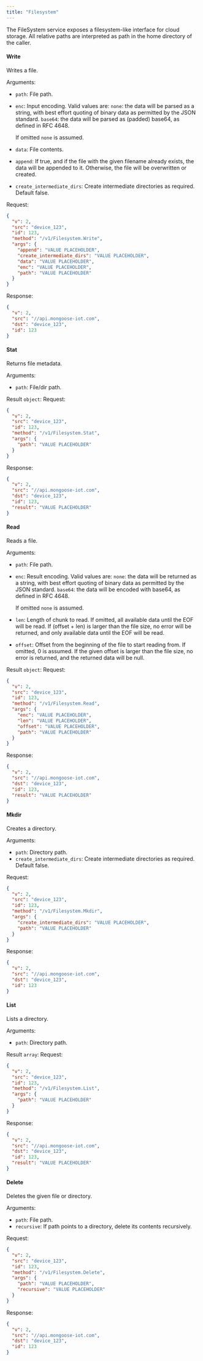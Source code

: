 ```yaml
---
title: "Filesystem"
---
```


The FileSystem service exposes a filesystem-like interface for cloud storage. All relative paths are interpreted as path in the home directory of the caller.

#### Write
Writes a file.


Arguments:
- `path`: File path.
- `enc`: Input encoding. Valid values are:
  `none`: the data will be parsed as a string, with best effort quoting
  of binary data as permitted by the JSON standard.
  `base64`: the data will be parsed as (padded) base64, as defined in RFC 4648.

  If omitted `none` is assumed.

- `data`: File contents.
- `append`: If true, and if the file with the given filename already exists, the
data will be appended to it. Otherwise, the file will be overwritten
or created.

- `create_intermediate_dirs`: Create intermediate directories as required. Default false.

Request:
```json
{
  "v": 2,
  "src": "device_123",
  "id": 123,
  "method": "/v1/Filesystem.Write",
  "args": {
    "append": "VALUE PLACEHOLDER",
    "create_intermediate_dirs": "VALUE PLACEHOLDER",
    "data": "VALUE PLACEHOLDER",
    "enc": "VALUE PLACEHOLDER",
    "path": "VALUE PLACEHOLDER"
  }
}

```

Response:
```json
{
  "v": 2,
  "src": "//api.mongoose-iot.com",
  "dst": "device_123",
  "id": 123
}

```

#### Stat
Returns file metadata.


Arguments:
- `path`: File/dir path.

Result `object`: 
Request:
```json
{
  "v": 2,
  "src": "device_123",
  "id": 123,
  "method": "/v1/Filesystem.Stat",
  "args": {
    "path": "VALUE PLACEHOLDER"
  }
}

```

Response:
```json
{
  "v": 2,
  "src": "//api.mongoose-iot.com",
  "dst": "device_123",
  "id": 123,
  "result": "VALUE PLACEHOLDER"
}

```

#### Read
Reads a file.


Arguments:
- `path`: File path.
- `enc`: Result encoding. Valid values are:
  `none`: the data will be returned as a string, with best effort quoting
  of binary data as permitted by the JSON standard.
  `base64`: the data will be encoded with base64, as defined in RFC 4648.

  If omitted `none` is assumed.

- `len`: Length of chunk to read. If omitted, all available data until the EOF
will be read. If (offset + len) is larger than the file size, no
error will be returned, and only available data until the EOF will be
read.

- `offset`: Offset from the beginning of the file to start reading from.
If omitted, 0 is assumed. If the given offset is larger than the file
size, no error is returned, and the returned data will be null.


Result `object`: 
Request:
```json
{
  "v": 2,
  "src": "device_123",
  "id": 123,
  "method": "/v1/Filesystem.Read",
  "args": {
    "enc": "VALUE PLACEHOLDER",
    "len": "VALUE PLACEHOLDER",
    "offset": "VALUE PLACEHOLDER",
    "path": "VALUE PLACEHOLDER"
  }
}

```

Response:
```json
{
  "v": 2,
  "src": "//api.mongoose-iot.com",
  "dst": "device_123",
  "id": 123,
  "result": "VALUE PLACEHOLDER"
}

```

#### Mkdir
Creates a directory.


Arguments:
- `path`: Directory path.
- `create_intermediate_dirs`: Create intermediate directories as required. Default false.

Request:
```json
{
  "v": 2,
  "src": "device_123",
  "id": 123,
  "method": "/v1/Filesystem.Mkdir",
  "args": {
    "create_intermediate_dirs": "VALUE PLACEHOLDER",
    "path": "VALUE PLACEHOLDER"
  }
}

```

Response:
```json
{
  "v": 2,
  "src": "//api.mongoose-iot.com",
  "dst": "device_123",
  "id": 123
}

```

#### List
Lists a directory.


Arguments:
- `path`: Directory path.

Result `array`: 
Request:
```json
{
  "v": 2,
  "src": "device_123",
  "id": 123,
  "method": "/v1/Filesystem.List",
  "args": {
    "path": "VALUE PLACEHOLDER"
  }
}

```

Response:
```json
{
  "v": 2,
  "src": "//api.mongoose-iot.com",
  "dst": "device_123",
  "id": 123,
  "result": "VALUE PLACEHOLDER"
}

```

#### Delete
Deletes the given file or directory.


Arguments:
- `path`: File path.
- `recursive`: If path points to a directory, delete its contents recursively.

Request:
```json
{
  "v": 2,
  "src": "device_123",
  "id": 123,
  "method": "/v1/Filesystem.Delete",
  "args": {
    "path": "VALUE PLACEHOLDER",
    "recursive": "VALUE PLACEHOLDER"
  }
}

```

Response:
```json
{
  "v": 2,
  "src": "//api.mongoose-iot.com",
  "dst": "device_123",
  "id": 123
}

```


